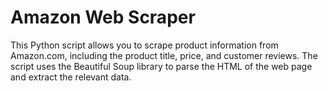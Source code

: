 # Amazon Web Scraper

This Python script allows you to scrape product information from Amazon.com, including the product title, price, and customer reviews. The script uses the Beautiful Soup library to parse the HTML of the web page and extract the relevant data.
